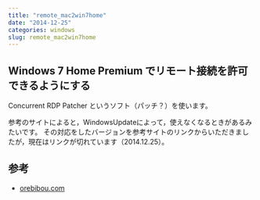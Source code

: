 ```yaml
---
title: "remote_mac2win7home"
date: "2014-12-25"
categories: windows
slug: remote_mac2win7home
---
```


## Windows 7 Home Premium でリモート接続を許可できるようにする

Concurrent RDP Patcher
というソフト（パッチ？）を使います。

参考のサイトによると，WindowsUpdateによって，使えなくなるときがあるみたいです。
その対応をしたバージョンを参考サイトのリンクからいただきましたが，現在はリンクが切れています（2014.12.25）。


## 参考
- [orebibou.com](http://orebibou.com/2014/11/%E3%80%8Econcurrent-rdp-patcher%E3%80%8F%E3%81%A7%E6%9C%89%E5%8A%B9%E5%8C%96%E3%81%97%E3%81%9Fwindows-7-home-premium%E3%81%AE%E3%83%AA%E3%83%A2%E3%83%BC%E3%83%88%E3%83%87%E3%82%B9%E3%82%AF%E3%83%88/)